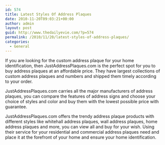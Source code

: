 ```yaml
---
id: 574
title: Latest Styles Of Address Plaques
date: 2010-11-20T09:03:21+00:00
author: admin
layout: post
guid: http://www.thedailyevie.com/?p=574
permalink: /2010/11/20/latest-styles-of-address-plaques/
categories:
  - General
---
```

If you are looking for the custom address plaque for your home identification, then JustAddressPlaques.com is the perfect spot for you to buy address plaques at an affordable price. They have largest collections of custom address plaques and numbers and shipped them timely according to your order.

JustAddressPlaques.com carries all the major manufacturers of address plaques, you can compare the features of address signs and choose your choice of styles and color and buy them with the lowest possible price with guarantee.

JustAddressPlaques.com offers the trendy address plaque products with different styles like whitehall address plaques, wall address plaques, home address plaques and more, you can view all and buy for your wish. Using their service for your residential and commercial address plaques need and place it at the forefront of your home and ensure your home identification.